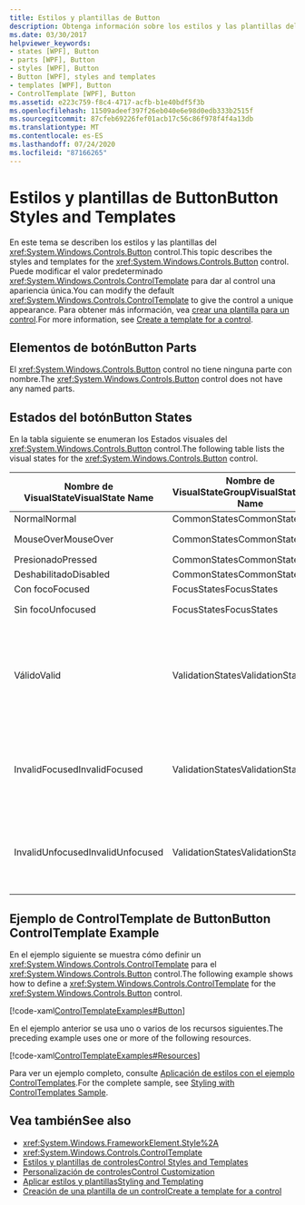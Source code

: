 ```yaml
---
title: Estilos y plantillas de Button
description: Obtenga información sobre los estilos y las plantillas del control de botón de Windows Presentation Foundation. Modifique el ControlTemplate para dar al control una apariencia única.
ms.date: 03/30/2017
helpviewer_keywords:
- states [WPF], Button
- parts [WPF], Button
- styles [WPF], Button
- Button [WPF], styles and templates
- templates [WPF], Button
- ControlTemplate [WPF], Button
ms.assetid: e223c759-f8c4-4717-acfb-b1e40bdf5f3b
ms.openlocfilehash: 11509adeef397f26eb040e6e98d0edb333b2515f
ms.sourcegitcommit: 87cfeb69226fef01acb17c56c86f978f4f4a13db
ms.translationtype: MT
ms.contentlocale: es-ES
ms.lasthandoff: 07/24/2020
ms.locfileid: "87166265"
---
```

# <a name="button-styles-and-templates"></a><span data-ttu-id="d9fd0-104">Estilos y plantillas de Button</span><span class="sxs-lookup"><span data-stu-id="d9fd0-104">Button Styles and Templates</span></span>
<span data-ttu-id="d9fd0-105">En este tema se describen los estilos y las plantillas del <xref:System.Windows.Controls.Button> control.</span><span class="sxs-lookup"><span data-stu-id="d9fd0-105">This topic describes the styles and templates for the <xref:System.Windows.Controls.Button> control.</span></span> <span data-ttu-id="d9fd0-106">Puede modificar el valor predeterminado <xref:System.Windows.Controls.ControlTemplate> para dar al control una apariencia única.</span><span class="sxs-lookup"><span data-stu-id="d9fd0-106">You can modify the default <xref:System.Windows.Controls.ControlTemplate> to give the control a unique appearance.</span></span> <span data-ttu-id="d9fd0-107">Para obtener más información, vea [crear una plantilla para un control](../../../desktop-wpf/themes/how-to-create-apply-template.md).</span><span class="sxs-lookup"><span data-stu-id="d9fd0-107">For more information, see [Create a template for a control](../../../desktop-wpf/themes/how-to-create-apply-template.md).</span></span>  
  
## <a name="button-parts"></a><span data-ttu-id="d9fd0-108">Elementos de botón</span><span class="sxs-lookup"><span data-stu-id="d9fd0-108">Button Parts</span></span>  
 <span data-ttu-id="d9fd0-109">El <xref:System.Windows.Controls.Button> control no tiene ninguna parte con nombre.</span><span class="sxs-lookup"><span data-stu-id="d9fd0-109">The <xref:System.Windows.Controls.Button> control does not have any named parts.</span></span>  
  
## <a name="button-states"></a><span data-ttu-id="d9fd0-110">Estados del botón</span><span class="sxs-lookup"><span data-stu-id="d9fd0-110">Button States</span></span>  
 <span data-ttu-id="d9fd0-111">En la tabla siguiente se enumeran los Estados visuales del <xref:System.Windows.Controls.Button> control.</span><span class="sxs-lookup"><span data-stu-id="d9fd0-111">The following table lists the visual states for the <xref:System.Windows.Controls.Button> control.</span></span>  
  
|<span data-ttu-id="d9fd0-112">Nombre de VisualState</span><span class="sxs-lookup"><span data-stu-id="d9fd0-112">VisualState Name</span></span>|<span data-ttu-id="d9fd0-113">Nombre de VisualStateGroup</span><span class="sxs-lookup"><span data-stu-id="d9fd0-113">VisualStateGroup Name</span></span>|<span data-ttu-id="d9fd0-114">Descripción</span><span class="sxs-lookup"><span data-stu-id="d9fd0-114">Description</span></span>|  
|-|-|-|  
|<span data-ttu-id="d9fd0-115">Normal</span><span class="sxs-lookup"><span data-stu-id="d9fd0-115">Normal</span></span>|<span data-ttu-id="d9fd0-116">CommonStates</span><span class="sxs-lookup"><span data-stu-id="d9fd0-116">CommonStates</span></span>|<span data-ttu-id="d9fd0-117">El estado predeterminado.</span><span class="sxs-lookup"><span data-stu-id="d9fd0-117">The default state.</span></span>|  
|<span data-ttu-id="d9fd0-118">MouseOver</span><span class="sxs-lookup"><span data-stu-id="d9fd0-118">MouseOver</span></span>|<span data-ttu-id="d9fd0-119">CommonStates</span><span class="sxs-lookup"><span data-stu-id="d9fd0-119">CommonStates</span></span>|<span data-ttu-id="d9fd0-120">El puntero del mouse se coloca sobre el control.</span><span class="sxs-lookup"><span data-stu-id="d9fd0-120">The mouse pointer is positioned over the control.</span></span>|  
|<span data-ttu-id="d9fd0-121">Presionado</span><span class="sxs-lookup"><span data-stu-id="d9fd0-121">Pressed</span></span>|<span data-ttu-id="d9fd0-122">CommonStates</span><span class="sxs-lookup"><span data-stu-id="d9fd0-122">CommonStates</span></span>|<span data-ttu-id="d9fd0-123">El control está presionado.</span><span class="sxs-lookup"><span data-stu-id="d9fd0-123">The control is pressed.</span></span>|  
|<span data-ttu-id="d9fd0-124">Deshabilitado</span><span class="sxs-lookup"><span data-stu-id="d9fd0-124">Disabled</span></span>|<span data-ttu-id="d9fd0-125">CommonStates</span><span class="sxs-lookup"><span data-stu-id="d9fd0-125">CommonStates</span></span>|<span data-ttu-id="d9fd0-126">El control está deshabilitado.</span><span class="sxs-lookup"><span data-stu-id="d9fd0-126">The control is disabled.</span></span>|  
|<span data-ttu-id="d9fd0-127">Con foco</span><span class="sxs-lookup"><span data-stu-id="d9fd0-127">Focused</span></span>|<span data-ttu-id="d9fd0-128">FocusStates</span><span class="sxs-lookup"><span data-stu-id="d9fd0-128">FocusStates</span></span>|<span data-ttu-id="d9fd0-129">El control tiene el foco.</span><span class="sxs-lookup"><span data-stu-id="d9fd0-129">The control has focus.</span></span>|  
|<span data-ttu-id="d9fd0-130">Sin foco</span><span class="sxs-lookup"><span data-stu-id="d9fd0-130">Unfocused</span></span>|<span data-ttu-id="d9fd0-131">FocusStates</span><span class="sxs-lookup"><span data-stu-id="d9fd0-131">FocusStates</span></span>|<span data-ttu-id="d9fd0-132">El control no tiene el foco.</span><span class="sxs-lookup"><span data-stu-id="d9fd0-132">The control does not have focus.</span></span>|  
|<span data-ttu-id="d9fd0-133">Válido</span><span class="sxs-lookup"><span data-stu-id="d9fd0-133">Valid</span></span>|<span data-ttu-id="d9fd0-134">ValidationStates</span><span class="sxs-lookup"><span data-stu-id="d9fd0-134">ValidationStates</span></span>|<span data-ttu-id="d9fd0-135">El control utiliza la <xref:System.Windows.Controls.Validation> clase y la <xref:System.Windows.Controls.Validation.HasError%2A?displayProperty=nameWithType> propiedad adjunta es `false` .</span><span class="sxs-lookup"><span data-stu-id="d9fd0-135">The control uses the <xref:System.Windows.Controls.Validation> class and the <xref:System.Windows.Controls.Validation.HasError%2A?displayProperty=nameWithType> attached property is `false`.</span></span>|  
|<span data-ttu-id="d9fd0-136">InvalidFocused</span><span class="sxs-lookup"><span data-stu-id="d9fd0-136">InvalidFocused</span></span>|<span data-ttu-id="d9fd0-137">ValidationStates</span><span class="sxs-lookup"><span data-stu-id="d9fd0-137">ValidationStates</span></span>|<span data-ttu-id="d9fd0-138">La <xref:System.Windows.Controls.Validation.HasError%2A?displayProperty=nameWithType> propiedad adjunta es `true` y el control tiene el foco.</span><span class="sxs-lookup"><span data-stu-id="d9fd0-138">The <xref:System.Windows.Controls.Validation.HasError%2A?displayProperty=nameWithType> attached property is `true` and the control has focus.</span></span>|  
|<span data-ttu-id="d9fd0-139">InvalidUnfocused</span><span class="sxs-lookup"><span data-stu-id="d9fd0-139">InvalidUnfocused</span></span>|<span data-ttu-id="d9fd0-140">ValidationStates</span><span class="sxs-lookup"><span data-stu-id="d9fd0-140">ValidationStates</span></span>|<span data-ttu-id="d9fd0-141">La <xref:System.Windows.Controls.Validation.HasError%2A?displayProperty=nameWithType> propiedad adjunta es `true` y el control no tiene el foco.</span><span class="sxs-lookup"><span data-stu-id="d9fd0-141">The <xref:System.Windows.Controls.Validation.HasError%2A?displayProperty=nameWithType> attached property is `true` and the control does not have focus.</span></span>|  
  
## <a name="button-controltemplate-example"></a><span data-ttu-id="d9fd0-142">Ejemplo de ControlTemplate de Button</span><span class="sxs-lookup"><span data-stu-id="d9fd0-142">Button ControlTemplate Example</span></span>  
 <span data-ttu-id="d9fd0-143">En el ejemplo siguiente se muestra cómo definir un <xref:System.Windows.Controls.ControlTemplate> para el <xref:System.Windows.Controls.Button> control.</span><span class="sxs-lookup"><span data-stu-id="d9fd0-143">The following example shows how to define a <xref:System.Windows.Controls.ControlTemplate> for the <xref:System.Windows.Controls.Button> control.</span></span>  
  
 [!code-xaml[ControlTemplateExamples#Button](~/samples/snippets/csharp/VS_Snippets_Wpf/ControlTemplateExamples/CS/resources/button.xaml#button)]  
  
 <span data-ttu-id="d9fd0-144">En el ejemplo anterior se usa uno o varios de los recursos siguientes.</span><span class="sxs-lookup"><span data-stu-id="d9fd0-144">The preceding example uses one or more of the following resources.</span></span>  
  
 [!code-xaml[ControlTemplateExamples#Resources](~/samples/snippets/csharp/VS_Snippets_Wpf/ControlTemplateExamples/CS/resources/shared.xaml#resources)]  
  
 <span data-ttu-id="d9fd0-145">Para ver un ejemplo completo, consulte [Aplicación de estilos con el ejemplo ControlTemplates](https://github.com/Microsoft/WPF-Samples/tree/master/Styles%20&%20Templates/IntroToStylingAndTemplating).</span><span class="sxs-lookup"><span data-stu-id="d9fd0-145">For the complete sample, see [Styling with ControlTemplates Sample](https://github.com/Microsoft/WPF-Samples/tree/master/Styles%20&%20Templates/IntroToStylingAndTemplating).</span></span>  
  
## <a name="see-also"></a><span data-ttu-id="d9fd0-146">Vea también</span><span class="sxs-lookup"><span data-stu-id="d9fd0-146">See also</span></span>

- <xref:System.Windows.FrameworkElement.Style%2A>
- <xref:System.Windows.Controls.ControlTemplate>
- [<span data-ttu-id="d9fd0-147">Estilos y plantillas de controles</span><span class="sxs-lookup"><span data-stu-id="d9fd0-147">Control Styles and Templates</span></span>](control-styles-and-templates.md)
- [<span data-ttu-id="d9fd0-148">Personalización de controles</span><span class="sxs-lookup"><span data-stu-id="d9fd0-148">Control Customization</span></span>](control-customization.md)
- [<span data-ttu-id="d9fd0-149">Aplicar estilos y plantillas</span><span class="sxs-lookup"><span data-stu-id="d9fd0-149">Styling and Templating</span></span>](../../../desktop-wpf/fundamentals/styles-templates-overview.md)
- [<span data-ttu-id="d9fd0-150">Creación de una plantilla de un control</span><span class="sxs-lookup"><span data-stu-id="d9fd0-150">Create a template for a control</span></span>](../../../desktop-wpf/themes/how-to-create-apply-template.md)
